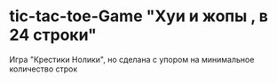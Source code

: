# tic-tac-toe-Game "Хуи и жопы , в 24 строки"
Игра "Крестики Нолики", но сделана с упором на минимальное количество строк
